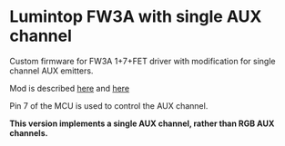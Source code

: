 # Lumintop FW3A with single AUX channel

Custom firmware for FW3A 1+7+FET driver with modification for single channel
AUX emitters.

Mod is described [here](https://budgetlightforum.com/t/sale-fw3a-lighted-tir-board-multicolored-with-lvp-stabilized-or-high-low/57434/4)
and [here](https://budgetlightforum.com/t/sale-fw3a-lighted-tir-board-multicolored-with-lvp-stabilized-or-high-low/57434/254)

Pin 7 of the MCU is used to control the AUX channel.

**This version implements a single AUX channel, rather than RGB AUX channels.**

